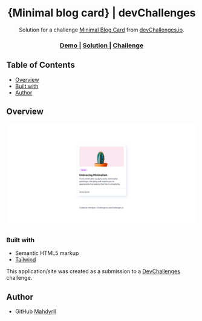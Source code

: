 <h1 align="center">{Minimal blog card} | devChallenges</h1>

<div align="center">
   Solution for a challenge <a href="https://devchallenges.io/challenge/minimal-blog-card" target="_blank">Minimal Blog Card</a> from <a href="http://devchallenges.io" target="_blank">devChallenges.io</a>.
</div>

<div align="center">
  <h3>
    <a href="{https://mahdyrll.github.io/minimal-blog-card/}">
      Demo
    </a>
    <span> | </span>
    <a href="{https://devchallenges.io/solution/9229}">
      Solution
    </a>
    <span> | </span>
    <a href="https://devchallenges.io/challenge/minimal-blog-card">
      Challenge
    </a>
  </h3>
</div>

## Table of Contents

- [Overview](#overview)
- [Built with](#built-with)
- [Author](#author)

## Overview

![screenshot](./Screen%20Shot%202024-11-06%20at%208.46.21%20PM.png)

### Built with

- Semantic HTML5 markup
- [Tailwind](https://tailwindcss.com/)

This application/site was created as a submission to a [DevChallenges](https://devchallenges.io/challenges-dashboard) challenge.

## Author

- GitHub [Mahdyrll](https://github.com/Mahdyrll)
